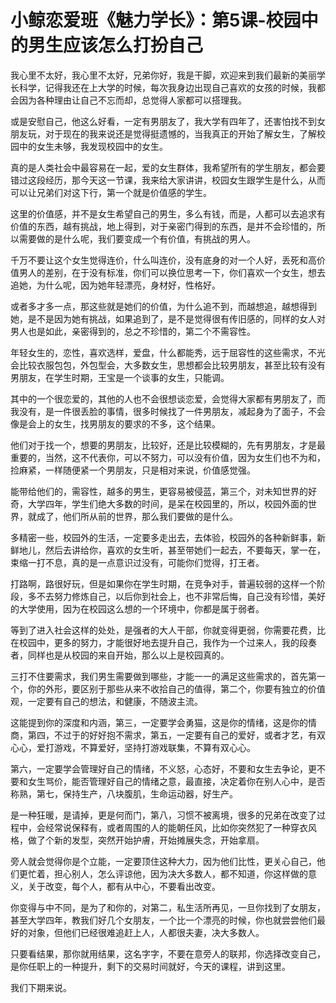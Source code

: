 # 小鲸恋爱班《魅力学长》：第5课-校园中的男生应该怎么打扮自己

我心里不太好，我心里不太好，兄弟你好，我是干脚，欢迎来到我们最新的美丽学长科学，记得我还在上大学的时候，每次我身边出现自己喜欢的女孩的时候，我都会因为各种理由让自己不忘而却，总觉得人家都可以搭理我。

或是安慰自己，他这么好看，一定有男朋友了，我大学有四年了，还害怕找不到女朋友玩，对于现在的我来说还是觉得挺遗憾的，当我真正的开始了解女生，了解校园中的女生未够，我发现校园中的女生。

真的是人类社会中最容易在一起，爱的女生群体，我希望所有的学生朋友，都会要错过这段经历，那今天这一节课，我来给大家讲讲，校园女生跟学生是什么，从而可以让兄弟们对这下行，第一个就是价值感的学生。

这里的价值感，并不是女生希望自己的男生，多么有钱，而是，人都可以去追求有价值的东西，越有挑战，地上得到，对于亲密门得到的东西，是并不会珍惜的，所以需要做的是什么呢，我们要变成一个有价值，有挑战的男人。

千万不要让这个女生觉得连价，什么叫连价，没有底身的对一个人好，丢死和高价值男人的差别，在于没有标准，你们可以换位思考一下，你们喜欢一个女生，想去追她，为什么呢，因为她年轻漂亮，身材好，性格好。

或者多才多一点，那这些就是她们的价值，为什么追不到，而越想追，越想得到她，是不是因为她有挑战，如果追到了，是不是觉得很有传旧感的，同样的女人对男人也是如此，亲密得到的，总之不珍惜的，第二个不需容性。

年轻女生的，恋性，喜欢选样，爱盘，什么都能秀，远于屈容性的这些需求，不光会比较衣服包包，外包型会，大多数女生，思想都会比较男朋友，甚至比较有没有男朋友，在学生时期，王宝是一个谈事的女生，只能调。

其中的一个很恋爱的，其他的人也不会很想谈恋爱，会觉得大家都有男朋友了，而我没有，是一件很丢脸的事情，很多时候找了一件男朋友，减起身为了面子，不会像是会上的女生，找男朋友的要求的不多，这个结果。

他们对于找一个，想要的男朋友，比较好，还是比较模糊的，先有男朋友，才是最重要的，当然，这不代表你，可以不努力，可以没有价值，因为女生们也不为和，捡麻紧，一样随便紧一个男朋友，只是相对来说，价值感觉强。

能带给他们的，需容性，越多的男生，更容易被侵蓝，第三个，对未知世界的好奇，大学四年，学生们绝大多数的时间，是呆在校园里的，所以，校园外面的世界，就成了，他们所从前的世界，那么我们要做的是什么。

多精密一些，校园外的生活，一定要多走出去，去体验，校园外的各种新鲜事，新鲜地儿，然后去讲给你，喜欢的女生听，甚至带她们一起去，不要每天，掌一在，束缩一打不息，真的是一点意识过没有，可能你们觉得，打王者。

打路啊，路很好玩，但是如果你在学生时期，在竞争对手，普遍较弱的这样一个阶段，多不去努力修炼自己，以后你到社会上，也不非常后悔，自己没有珍惜，美好的大学使用，因为在校园这么想的一个环境中，你都是属于弱者。

等到了进入社会这样的处处，是强者的大人干部，你就变得更弱，你需要花费，比在校园中，更多的努力，才能很好地去提升自己，我作为一个过来人，我的段奏者，同样也是从校园的来自开始，那么以上是校园真的。

三打不住要需求，我们男生需要做到哪些，才能一一的满足这些需求的，首先第一个，你的外形，要区别于那些从来不收拾自己的值得，第二个，你要有独立的价值观，一定要有自己的想法，和健康，不随波主流。

这能提到你的深度和内涵，第三，一定要学会勇猫，这是你的情绪，这是你的情商，第四，不过于的好好抱不需求，第五，一定要有自己的爱好，或者才艺，有双心心，爱打游戏，不算爱好，坚持打游戏联集，不算有双心心。

第六，一定要学会管理好自己的情绪，不义怒，心态好，不要和女生去争论，更不要和女生骂价，能否管理好自己的情绪之意，最直接，决定着你在别人心中，是否称熟，第七，保持生产，八块腹肌，生命运动器，好生产。

是一种狂暖，是请掉，更是何而门，第八，习惯不被离境，很多的兄弟在改变了过程中，会经常说保释有，或者周围的人的能朝任风，比如你突然犯了一种穿衣风格，做了个新的发型，突然开始护膚，开始摊展失念，开始拿扇。

旁人就会觉得你是个立能，一定要顶住这种大力，因为他们比性，更关心自己，他们更忙着，担心别人，怎么评谅他，因为决大多数人，都不知道，你这样做的意义，关于改变，每个人，都有从中心，不要看出改变。

你变得与中不同，是为了和你的，对第二，私生活所再见，一旦你找到了女朋友，甚至大学四年，教我们好几个女朋友，一个比一个漂亮的时候，你也就尝尝他们最好的对象，但他们已经很难追赶上人，人都很夫妻，决大多数人。

只要看结果，那你就用结果，这名字字，不要在意旁人的联邦，你选择改变自己，是你任职上的一种提升，剩下的交易时间就好，今天的课程，讲到这里。

我们下期来说。